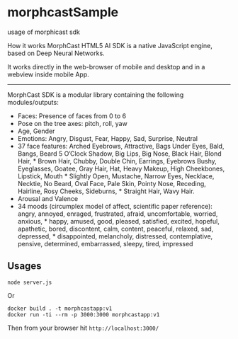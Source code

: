 # morphcastSample
usage of morphicast sdk 

How it works
MorphCast HTML5 AI SDK is a native JavaScript engine, based on Deep Neural Networks.

It works directly in the web-browser of mobile and desktop and in a webview inside mobile App.


---

MorphCast SDK is a modular library containing the following modules/outputs:

* Faces: Presence of faces from 0 to 6
* Pose on the tree axes: pitch, roll, yaw
* Age, Gender
* Emotions: Angry, Disgust, Fear, Happy, Sad, Surprise, Neutral
* 37 face features: Arched Eyebrows, Attractive, Bags Under Eyes, Bald, Bangs, Beard 5 O’Clock Shadow, Big Lips, Big Nose, Black Hair, Blond Hair, * Brown Hair, Chubby, Double Chin, Earrings, Eyebrows Bushy, Eyeglasses, Goatee, Gray Hair, Hat, Heavy Makeup, High Cheekbones, Lipstick, Mouth * Slightly Open, Mustache, Narrow Eyes, Necklace, Necktie, No Beard, Oval Face, Pale Skin, Pointy Nose, Receding, Hairline, Rosy Cheeks, Sideburns, * Straight Hair, Wavy Hair.
* Arousal and Valence
* 34 moods (circumplex model of affect, scientific paper reference): angry, annoyed, enraged, frustrated, afraid, uncomfortable, worried, anxious, * happy, amused, good, pleased, satisfied, excited, hopeful, apathetic, bored, discontent, calm, content, peaceful, relaxed, sad, depressed, * disappointed, melancholy, distressed, contemplative, pensive, determined, embarrassed, sleepy, tired, impressed


## Usages

```
node server.js
```

Or

```
docker build . -t morphcastapp:v1
docker run -ti --rm -p 3000:3000 morphcastapp:v1
```
Then from your browser hit `http://localhost:3000/`
